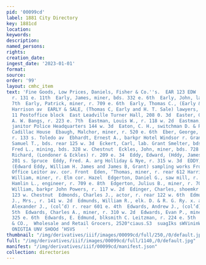 ```yaml
---
pid: '00099cd'
label: 1881 City Directory
key: 1881cd
location: 
keywords: 
description: 
named_persons: 
rights: 
creation_date: 
ingest_date: '2023-01-01'
format: 
source: 
order: '99'
layout: cmhc_item
text: 'Fine Goods, Low Prices, Daniels, Fisher & Co.''s.  EAR 123 EDW     Earl, Robert,
  r. 131 e. 11th  Early, James, miner, bds. 332 e. 6th  Early, John, lab. r. 835 e.
  7th  Early, Patrick, miner, r. 709 e. 6th  Early, Thomas C., (Early & Sale) v. 607
  Harrison av  EARLY & SALE, (Thomas C, Early and H. T. Sale) lawyers, rooms 9 and
  11 Postoffice block  East Leadville Turner Hall, 208 0. 3d  Easter, George, driver
  A. W. Bangs, r. 223 e. 7th  Eastman, Louis W., r. 118 w. 2d  Eastman, Thomas A.,
  janitor Police Headquarters 144 w. 3d  Eaton, C. H., switchman D. & R. G. Ry. bds.
  Cadillac House  Ebaugh, Malchor, miner, r. 520 e. 6th  Eber, George, carpenter,
  r. 133 s. Toledo av  Ebhardt, Ernest A., barkpr Hotel Windsor r. Grand Hotel  Eck,
  Samuel T., bds. rear 125 w. 3d  Eckert, Carl, lab. Grant Smelter, bds. 211 8. Maple  Eckert,
  Fred L., mining, bds. 328 w. Chestnut  Eckles, John, miner, bds. 728 e. 7th  Eckles,
  Richard, (Londoner & Eckles) r. 209 e. 34  Eddy, Edward, (Hddy, James & Co.) x.
  201 s. Spruce  Eddy, Fred. A. arg Holliday & Nye, r. 315 w. 3d  EDDY, JAMES & C0.,
  (Edward Eddy, William H. James and James B, Grant) sampling works Front cor. Spruce.
  Office Leitor av. cor. Front  Eden, ‘Thomas, miner, r. rear 612 Harrison av  Eden,
  William, miner, r. Elm cor. Hazel  Edgerton, Daniel G., saw mill, r. 709 e. 8th  Edgerton,
  Hamlin L., engineer, r. 709 e. 8th  Edgerton, Julius B., miner, r. 709 e. 8th  Edgley,
  William, barkpr John Powers, r. 117 w. 2d  Edinger, Charles, shoemkr H. Tuggy, r.
  123 w. Chestnut  Edmonds, Charles J., actor, r. rear 122 w. 6th  Edmunds, Eliza
  J., Mrs., r. 141 w. 2d  Edmunds, William R., elk. D. & R. G. Ry. x. at depot  ‘Edwards,
  Alexander J., (col’d) r. rear 601 e. 4th  Edwards, Andrew J., (col’d) r. 611 ©.
  5th  Edwards, Charles A., miner, r. 310 w. 2d  Edwards, Evan P., miner, r. rear
  325 e. 6th  Edwards, E. Edmund, blksmith C. Leitzman, r. 224 e. 5th  aie d Dai McMILLEN
  & CO.,  Wholesale and Retail Grocers, 2520°ciaus.S3  suagIks sWVininW STVIULLVN
  ONIGTIA UNV SHOOd ‘HSVS    '
thumbnail: "/img/derivatives/iiif/images/00099cd/full/250,/0/default.jpg"
full: "/img/derivatives/iiif/images/00099cd/full/1140,/0/default.jpg"
manifest: "/img/derivatives/iiif/00099cd/manifest.json"
collection: directories
---
```

